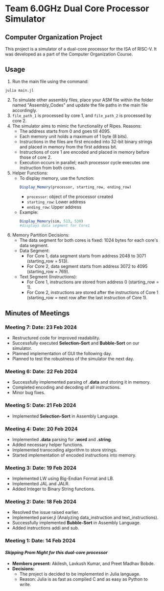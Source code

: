 # Team 6.0GHz Dual Core Processor Simulator
## Computer Organization Project

This project is a simulator of a dual-core processor for the ISA of RISC-V. It was developed as a part of the Computer Organization Course.

## Usage

1. Run the main file using the command: 
``` bash
julia main.jl 
```
2. To simulate other assembly files, place your ASM file within the folder named "Assembly_Codes" and update the file paths in the main file accordingly.
3. `file_path_1` is processed by core 1, and `file_path_2` is processed by core 2.
4. The simulator aims to mimic the functionality of Ripes. Reasons:
    - The address starts from 0 and goes till 4095.
    - Each memory unit holds a maximum of 1 byte (8 bits).
    - Instructions in the files are first encoded into 32-bit binary strings and placed in memory from the first address bit.
    - Instructions of core 1 are encoded and placed in memory before those of core 2.
    - Execution occurs in parallel; each processor cycle executes one instruction from both cores.
5. Helper Functions:
    - To display memory, use the function:
      ``` julia
      Display_Memory(processor, starting_row, ending_row)
      ```
      - `processor`: object of the processor created
      - `starting_row`: Lower address
      - `ending_row`: Upper address
    - Example: 
        ```julia
        Display_Memory(sim, 513, 530) 
        #displays data segment for Core1
        ```
6. Memory Partition Decisions:
    - The data segment for both cores is fixed: 1024 bytes for each core's data segment.
    - Data Segment:
      - For Core 1, data segment starts from address 2048 to 3071 (starting_row = 513).
      - For Core 2, data segment starts from address 3072 to 4095 (starting_row = 769).
    - Text Segment (Instructions):
      - For Core 1, instructions are stored from address 0 (starting_row = 1).
      - For Core 2, instructions are stored after the instructions of Core 1 (starting_row = next row after the last instruction of Core 1).

## Minutes of Meetings

### Meeting 7: Date: 23 Feb 2024
- Restructured code for improved readability.
- Successfully executed **Selection-Sort** and **Bubble-Sort** on our simulator.
- Planned implementation of GUI the following day.
- Planned to test the robustness of the simulator the next day.

### Meeting 6: Date: 22 Feb 2024
- Successfully implemented parsing of **.data** and storing it in memory.
- Completed encoding and decoding of all instructions.
- Minor bug fixes.

### Meeting 5: Date: 21 Feb 2024
- Implemented **Selection-Sort** in Assembly Language.

### Meeting 4: Date: 20 Feb 2024
- Implemented **.data** parsing for **.word** and **.string**.
- Added necessary helper functions.
- Implemented transcoding algorithm to store strings.
- Started implementation of encoded instructions into memory.

### Meeting 3: Date: 19 Feb 2024
- Implemented LW using Big-Endian Format and LB.
- Implemented JAL and JALR.
- Added Integer to Binary String functions.

### Meeting 2: Date: 18 Feb 2024
- Resolved the issue raised earlier.
- Implemented parser.jl (Analyzing data_instruction and text_instructions).
- Successfully implemented **Bubble-Sort** in Assembly Language.
- Added instructions addi and sub.

### Meeting 1: Date: 14 Feb 2024
#### _Skipping Prom Night for this dual-core processor_
- **Members present:** Akilesh, Lavkush Kumar, and Preet Madhav Bobde.
- **Decisions:** 
  - The project is decided to be implemented in Julia language.
  - Reason: Julia is as fast as compiled C and as easy as Python to write.

